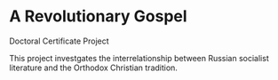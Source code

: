 # A Revolutionary Gospel

Doctoral Certificate Project

This project investgates the interrelationship between Russian socialist literature and the Orthodox Christian tradition.